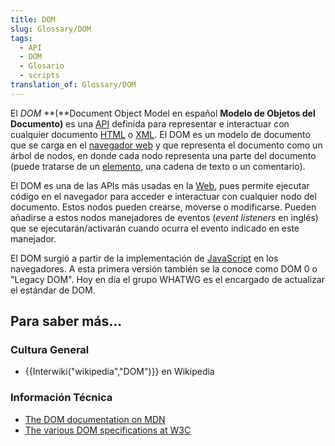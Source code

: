 ```yaml
---
title: DOM
slug: Glossary/DOM
tags:
  - API
  - DOM
  - Glosario
  - scripts
translation_of: Glossary/DOM
---
```

El _DOM_ **(**Document Object Model en español **Modelo de Objetos del Documento)** es una [API](/es/docs/Glossary/API) definida para representar e interactuar con cualquier documento [HTML](/es/docs/Glossary/HTML) o [XML](/es/docs/Glossary/XML). El DOM es un modelo de documento que se carga en el [navegador web](/es/docs/Glossary/Browser) y que representa el documento como un árbol de nodos, en donde cada nodo representa una parte del documento (puede tratarse de un [elemento](/es/docs/Glossary/element), una cadena de texto o un comentario).

El DOM es una de las APIs más usadas en la [Web](/es/docs/Glossary/World_Wide_Web), pues permite ejecutar código en el navegador para acceder e interactuar con cualquier nodo del documento. Estos nodos pueden crearse, moverse o modificarse. Pueden añadirse a estos nodos manejadores de eventos (_event listeners_ en inglés) que se ejecutarán/activarán cuando ocurra el evento indicado en este manejador.

El DOM surgió a partir de la implementación de [JavaScript](/es/docs/Glossary/JavaScript) en los navegadores. A esta primera versión también se la conoce como DOM 0 o "Legacy DOM". Hoy en día el grupo WHATWG es el encargado de actualizar el estándar de DOM.

## Para saber más...

### Cultura General

- {{Interwiki("wikipedia","DOM")}} en Wikipedia

### Información Técnica

- [The DOM documentation on MDN](/en-US/docs/DOM)
- [The various DOM specifications at W3C](http://www.w3.org/DOM/DOMTR)
